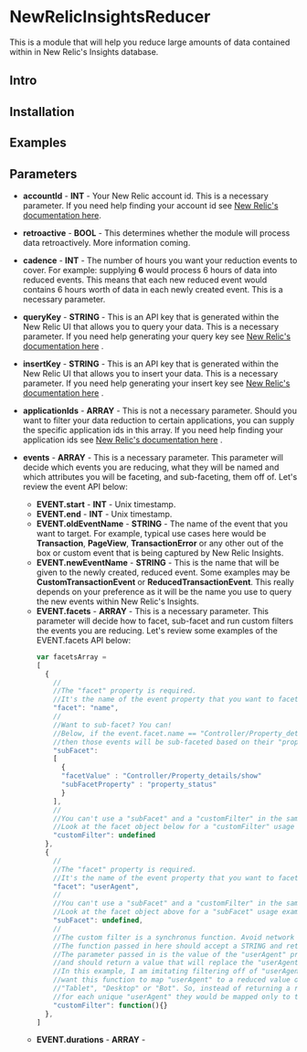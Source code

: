 # NewRelicInsightsReducer
This is a module that will help you reduce large amounts of data contained within in New Relic's Insights database.

## Intro

## Installation

## Examples

## Parameters
* **accountId** - **INT** - Your New Relic account id. This is a necessary parameter. If you need help finding your account id see [New Relic's documentation here](https://docs.newrelic.com/docs/accounts-partnerships/accounts/account-setup/account-id).  

* **retroactive** - **BOOL** - This determines whether the module will process data retroactively. More information coming.  

* **cadence** - **INT** - The number of hours you want your reduction events to cover. For example: supplying **6** would process 6 hours of data into reduced events. This means that each new reduced event would contains 6 hours worth of data in each newly created event. This is a necessary parameter.  

* **queryKey** - **STRING** - This is an API key that is generated within the New Relic UI that allows you to query your data. This is a necessary parameter. If you need help generating your query key see [New Relic's documentation here](https://docs.newrelic.com/docs/insights/insights-api/get-data/query-insights-event-data-api#register) . 

* **insertKey** - **STRING** - This is an API key that is generated within the New Relic UI that allows you to insert your data. This is a necessary parameter. If you need help generating your insert key see [New Relic's documentation here](https://docs.newrelic.com/docs/insights/insights-api/get-data/query-insights-event-data-api#register) . 

* **applicationIds** - **ARRAY** - This is not a necessary parameter. Should you want to filter your data reduction to certain applications, you can supply the specific application ids in this array. If you need help finding your application ids see [New Relic's documentation here](https://docs.newrelic.com/docs/apis/rest-api-v2/api-explorer-v2/retrieve-metric-timeslice-data-your-app-explorer#app_id) . 

* **events** - **ARRAY** - This is a necessary parameter. This parameter will decide which events you are reducing, what they will be named and which attributes you will be faceting, and sub-faceting, them off of. Let's review the event API below:  
    
    * **EVENT.start** - **INT** - Unix timestamp.
    * **EVENT.end** - **INT** - Unix timestamp.
    * **EVENT.oldEventName** - **STRING** - The name of the event that you want to target. For example, typical use cases here would be **Transaction**, **PageView**, **TransactionError** or any other out of the box or custom event that is being captured by New Relic Insights.
    * **EVENT.newEventName** - **STRING** - This is the name that will be given to the newly created, reduced event. Some examples may be **CustomTransactionEvent** or **ReducedTransactionEvent**. This really depends on your preference as it will be the name you use to query the new events within New Relic's Insights.
    * **EVENT.facets** - **ARRAY** - This is a necessary parameter. This parameter will decide how to facet, sub-facet and run custom filters the events you are reducing. Let's review some examples of the EVENT.facets API below:
        ```javascript
        var facetsArray = 
        [
          {
            //
            //The "facet" property is required. 
            //It's the name of the event property that you want to facet.
            "facet": "name",
            //
            //Want to sub-facet? You can! 
            //Below, if the event.facet.name == "Controller/Property_details/show"
            //then those events will be sub-faceted based on their "property_status" property.
            "subFacet": 
            [
              {
              "facetValue" : "Controller/Property_details/show"
              "subFacetProperty" : "property_status"
              }
            ],
            //
            //You can't use a "subFacet" and a "customFilter" in the same facet object.
            //Look at the facet object below for a "customFilter" usage example.
            "customFilter": undefined 
          },
          {
            //
            //The "facet" property is required. 
            //It's the name of the event property that you want to facet.
            "facet": "userAgent",
            //
            //You can't use a "subFacet" and a "customFilter" in the same facet object.
            //Look at the facet object above for a "subFacet" usage example.
            "subFacet": undefined,
            //
            //The custom filter is a synchronus function. Avoid network calls here.
            //The function passed in here should accept a STRING and return a STRING.
            //The parameter passed in is the value of the "userAgent" property
            //and should return a value that will replace the "userAgent" property.
            //In this example, I am imitating filtering off of "userAgent" and I would
            //want this function to map "userAgent" to a reduced value of "Mobile",
            //"Tablet", "Desktop" or "Bot". So, instead of returning a reduced event
            //for each unique "userAgent" they would be mapped only to these 4 values.
            "customFilter": function(){} 
          },
        ]
        ```
    * **EVENT.durations** - **ARRAY** - 
  



